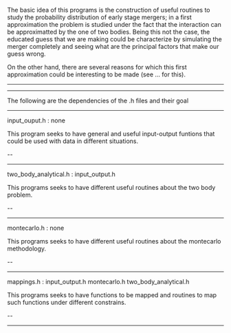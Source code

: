 The basic idea of this programs is the construction of useful routines to study the probability distribution of early stage mergers; in a first approximation the problem is studied under the fact that the interaction can be approximatted by the one of two bodies. Being this not the case, the educated guess that we are making could be characterize by simulating the merger completely and seeing what are the principal factors that make our guess wrong.

On the other hand, there are several reasons for which this first approximation could be interesting to be made (see ... for this).


----------------------------------------------------------------------
---------------------------------------------------------------------
The following are the dependencies of the .h files and their goal

-------------------------------------------
input_ouput.h : none

This program seeks to have general and useful input-output funtions that could be used with data in different situations.

--

-------------------------------------------
two_body_analytical.h : input_output.h

This programs seeks to have different useful routines about the two body problem. 

--

-------------------------------------------
montecarlo.h : none

This programs seeks to have different useful routines about the montecarlo methodology. 

--

-------------------------------------------
mappings.h :    input_output.h montecarlo.h two_body_analytical.h

This programs seeks to have functions to be mapped and routines to map such functions under different constrains. 

--

----